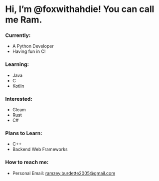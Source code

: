 # Hi, I’m @foxwithahdie! You can call me Ram.
### Currently:
- A Python Developer
- Having fun in C!

### Learning:
- Java
- C
- Kotlin

### Interested:

- Gleam
- Rust
- C#

### Plans to Learn:
- C++
- Backend Web Frameworks

### How to reach me:
- Personal Email: ramzey.burdette2005@gmail.com
